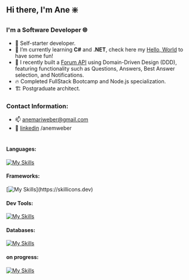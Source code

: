 ## Hi there, I'm Ane ❇️

### I'm a Software Developer 🌐

- 🔭 Self-starter developer.
- 🌱 I’m currently learning **C#** and **.NET**, check here my [Hello, World](https://github.com/AneWeber/HelloWorld-CSharp/blob/master/README.md) to have some fun!
- 📎 I recently built a [Forum API](https://github.com/AneWeber/Forum-API-DDD) using Domain-Driven Design (DDD), featuring functionality such as Questions, Answers, Best Answer selection, and Notifications.
- 🔥 Completed FullStack Bootcamp and Node.js specialization.
- 🏗️ Postgraduate architect.

### Contact Information:
- 📫 anemariweber@gmail.com
- 🔎 [linkedin](https://www.linkedin.com/in/anemweber/) /anemweber

#
#### Languages:
[![My Skills](https://skillicons.dev/icons?i=html,css,js,ts,nodejs)](https://skillicons.dev)
#### Frameworks:
[![My Skills](https://skillicons.dev/icons?i=express,nestjs,react,tailwind,vite,webpack,)](https://skillicons.dev)
#### Dev Tools:
[![My Skills](https://skillicons.dev/icons?i=cloudflare,docker,git,github,postman,jest,vitest,prisma)](https://skillicons.dev)
#### Databases:
[![My Skills](https://skillicons.dev/icons?i=postgres,sqlite)](https://skillicons.dev)

#### on progress:
[![My Skills](https://skillicons.dev/icons?i=cs,dotnet)](https://skillicons.dev)
